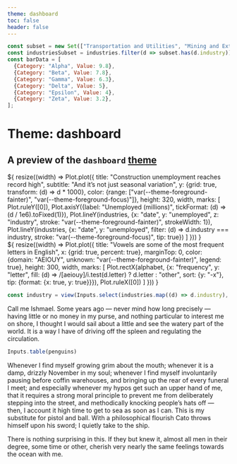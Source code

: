 ```yaml
---
theme: dashboard
toc: false
header: false
---
```


<style>
#observablehq-sidebar-toggle {display: none;}
</style>


```js
const subset = new Set(["Transportation and Utilities", "Mining and Extraction", "Finance", "Agriculture", "Information"]);
const industriesSubset = industries.filter(d => subset.has(d.industry));
const barData = [
  {Category: "Alpha", Value: 9.8},
  {Category: "Beta", Value: 7.8},
  {Category: "Gamma", Value: 6.3},
  {Category: "Delta", Value: 5},
  {Category: "Epsilon", Value: 4},
  {Category: "Zeta", Value: 3.2},
];
```

# Theme: dashboard
## A preview of the `dashboard` [theme](../themes)

<div class="grid grid-cols-2">
  <div class="card">${
    resize((width) => Plot.plot({
      title: "Construction unemployment reaches record high",
      subtitle: "And it’s not just seasonal variation",
      y: {grid: true, transform: (d) => d * 1000},
      color: {range: ["var(--theme-foreground-fainter)", "var(--theme-foreground-focus)"]},
      height: 320,
      width,
      marks: [
        Plot.ruleY([0]),
        Plot.axisY({label: "Unemployed (millions)", tickFormat: (d) => (d / 1e6).toFixed(1)}),
        Plot.lineY(industries, {x: "date", y: "unemployed", z: "industry", stroke: "var(--theme-foreground-fainter)", strokeWidth: 1}),
        Plot.lineY(industries, {x: "date", y: "unemployed", filter: (d) => d.industry === industry, stroke: "var(--theme-foreground-focus)", tip: true})
      ]
    }))
  }</div>
  <div class="card">${
    resize((width) => Plot.plot({
      title: "Vowels are some of the most frequent letters in English",
      x: {grid: true, percent: true},
      marginTop: 0,
      color: {domain: "AEIOUY", unknown: "var(--theme-foreground-fainter)", legend: true},
      height: 300,
      width,
      marks: [
        Plot.rectX(alphabet, {x: "frequency", y: "letter", fill: (d) => /[aeiouy]/i.test(d.letter) ? d.letter : "other", sort: {y: "-x"}, tip: {format: {x: true, y: true}}}),
        Plot.ruleX([0])
      ]
    }))
  }</div>
</div>

```js
const industry = view(Inputs.select(industries.map((d) => d.industry), {unique: true, sort: true, label: "Industry", value: "Construction"}));
```

Call me Ishmael. Some years ago — never mind how long precisely — having little or no money in my purse, and nothing particular to interest me on shore, I thought I would sail about a little and see the watery part of the world. It is a way I have of driving off the spleen and regulating the circulation.

```js
Inputs.table(penguins)
```

Whenever I find myself growing grim about the mouth; whenever it is a damp, drizzly November in my soul; whenever I find myself involuntarily pausing before coffin warehouses, and bringing up the rear of every funeral I meet; and especially whenever my hypos get such an upper hand of me, that it requires a strong moral principle to prevent me from deliberately stepping into the street, and methodically knocking people’s hats off — then, I account it high time to get to sea as soon as I can. This is my substitute for pistol and ball. With a philosophical flourish Cato throws himself upon his sword; I quietly take to the ship.

There is nothing surprising in this. If they but knew it, almost all men in their degree, some time or other, cherish very nearly the same feelings towards the ocean with me.